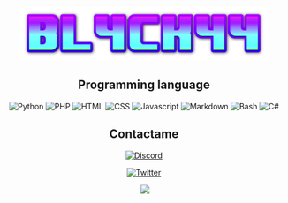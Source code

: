 <div align="center">

<img src="logo.png" width="450px">


## Programming language

![Python](https://img.shields.io/badge/-Python-%230075a8?logo=python&logoColor=white&style=flat-square) ![PHP](https://img.shields.io/badge/-php-%230075a8?logo=php&logoColor=white&style=flat-square) ![HTML](https://img.shields.io/badge/-HTML-%23de4b25?logo=html5&logoColor=white&style=flat-square)
![CSS](https://img.shields.io/badge/CSS-1572B6?logo=CSS3&logoColor=white&style=flat-square)
![Javascript](https://img.shields.io/badge/Javascript-F7DF1E?logo=Javascript&logoColor=white&style=flat-square)
![Markdown](https://img.shields.io/badge/Markdown-%23e9c241?logo=nim&logoColor=white&style=flat-square)
![Bash](https://img.shields.io/badge/Bash-4EAA25?logo=GNU%20Bash&logoColor=white&style=flat-square)
![C#](https://img.shields.io/badge/Csharp-239120?logo=CSharp&logoColor=white&style=flat-square)

## Contactame

[![Discord](https://img.shields.io/badge/Discord-Bl4ck44%235066-5865f2?style=for-the-badge&logo=discord&logoColor=white)]()

[![Twitter](https://img.shields.io/badge/Twitter-bl4ck44-5865f2?style=for-the-badge&logo=Twitter&logoColor=white)]() 

<img src="https://github-readme-stats-sigma-five.vercel.app/api/top-langs/?username=bl4ck44&show_icons=true&theme=radical" alt="">
      <img height="195px" src="https://github-readme-stats.vercel.app/api/top-langs/?username=bl4ck44&text_color=FFFFFF&bg_color=000000&title_color=94b4a4&langs_count=15&layout=compact&hide_border=true" /

</div>


